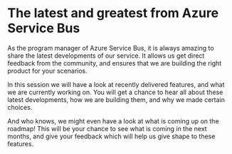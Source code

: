 # The latest and greatest from Azure Service Bus
As the program manager of Azure Service Bus, it is always amazing to share the latest developments of our service. It allows us get direct feedback from the community, and ensures that we are building the right product for your scenarios.

In this session we will have a look at recently delivered features, and what we are currently working on. You will get a chance to hear all about these latest developments, how we are building them, and why we made certain choices.

And who knows, we might even have a look at what is coming up on the roadmap! This will be your chance to see what is coming in the next months, and give your feedback which will help us give shape to these features.
